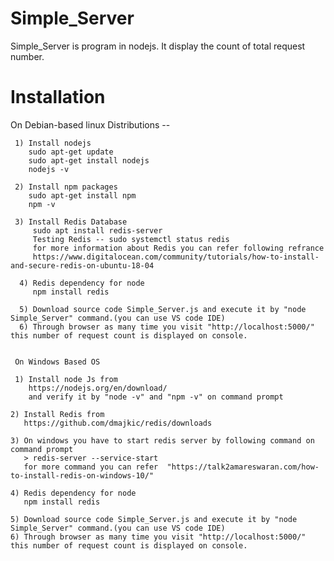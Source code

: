 # Simple_Server
Simple_Server is program in nodejs. It display the count of total request number.

# Installation
  
   On Debian-based linux Distributions --
 
     1) Install nodejs  
        sudo apt-get update
        sudo apt-get install nodejs
        nodejs -v
  
     2) Install npm packages
        sudo apt-get install npm
        npm -v
   
     3) Install Redis Database
         sudo apt install redis-server
         Testing Redis -- sudo systemctl status redis
         for more information about Redis you can refer following refrance
         https://www.digitalocean.com/community/tutorials/how-to-install-and-secure-redis-on-ubuntu-18-04
  
      4) Redis dependency for node 
         npm install redis
       
      5) Download source code Simple_Server.js and execute it by "node Simple_Server" command.(you can use VS code IDE)
      6) Through browser as many time you visit "http://localhost:5000/" this number of request count is displayed on console.
        
         
     On Windows Based OS
     
     1) Install node Js from
        https://nodejs.org/en/download/
        and verify it by "node -v" and "npm -v" on command prompt
    
    2) Install Redis from
       https://github.com/dmajkic/redis/downloads
      
    3) On windows you have to start redis server by following command on command prompt
       > redis-server --service-start
       for more command you can refer  "https://talk2amareswaran.com/how-to-install-redis-on-windows-10/"
    
    4) Redis dependency for node 
       npm install redis
       
    5) Download source code Simple_Server.js and execute it by "node Simple_Server" command.(you can use VS code IDE)
    6) Through browser as many time you visit "http://localhost:5000/" this number of request count is displayed on console.
     
       
       
       
   
     
        
     
     
     
     
     
     
     
     
     
     
     
     
     
     
     
     
     
     
     
     
     
     
     
     
     
     
     
       
